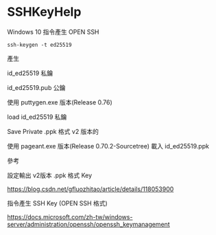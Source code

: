 # SSHKeyHelp

Windows 10 指令產生 OPEN SSH

```
ssh-keygen -t ed25519
```

產生

id_ed25519 私鑰

id_ed25519.pub 公鑰



使用 puttygen.exe 版本(Release 0.76)

load id_ed25519 私鑰

Save Private .ppk 格式 v2 版本的



使用 pageant.exe 版本(Release 0.70.2-Sourcetree) 載入 id_ed25519.ppk



參考

設定輸出 v2版本 .ppk 格式 Key

https://blog.csdn.net/gfluozhitao/article/details/118053900

指令產生 SSH Key (OPEN SSH 格式)

https://docs.microsoft.com/zh-tw/windows-server/administration/openssh/openssh_keymanagement